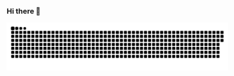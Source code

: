 ### Hi there 👋

![GitHub Snake Light](https://github.com/Offliners/Offliners/blob/output/github-contribution-grid-snake.svg)


<!--START_SECTION:waka-->
<!--END_SECTION:waka-->
